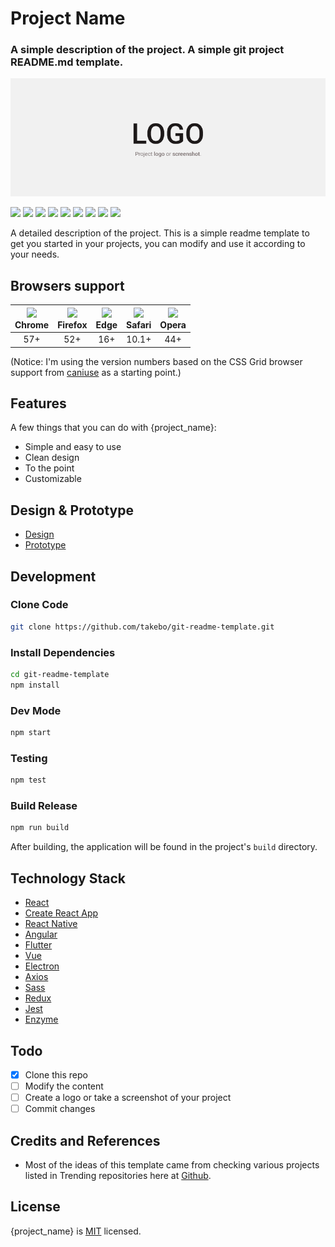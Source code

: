 # Project Name

### A simple description of the project. A simple git project README.md template.

<a href="http://" target="_blank"><img src="screenshot.png"></a>

![](https://flat.badgen.net/github/status/takebo/git-readme-template)
![](https://flat.badgen.net/github/release/takebo/git-readme-template)
![](https://flat.badgen.net/github/commits/takebo/git-readme-template)
![](https://flat.badgen.net/github/last-commit/takebo/git-readme-template?color=cyan)
![](https://flat.badgen.net/github/issues/takebo/git-readme-template)
![](https://flat.badgen.net/github/open-issues/takebo/git-readme-template?color=red)
![](https://flat.badgen.net/github/stars/takebo/git-readme-template?color=yellow)
![](https://flat.badgen.net/github/forks/takebo/git-readme-template?color=purple)
![](https://flat.badgen.net/github/license/takebo/git-readme-template)

A detailed description of the project. This is a simple readme template to get you started in your projects, you can modify and use it according to your needs.

## Browsers support

| ![](https://www.w3schools.com/images/compatible_chrome.gif)<br>Chrome | ![](https://www.w3schools.com/images/compatible_firefox.gif)<br>Firefox | ![](https://www.w3schools.com/images/compatible_edge.gif)<br>Edge | ![](https://www.w3schools.com/images/compatible_safari.gif)<br>Safari | ![](https://www.w3schools.com/images/compatible_opera.gif)<br>Opera |
| :-------------------------------------------------------------------: | :---------------------------------------------------------------------: | :---------------------------------------------------------------: | :-------------------------------------------------------------------: | :-----------------------------------------------------------------: |
|                                  57+                                  |                                   52+                                   |                                16+                                |                                 10.1+                                 |                                 44+                                 |

(Notice: I'm using the version numbers based on the CSS Grid browser support from [caniuse](http://www.caniuse.com) as a starting point.)

## Features

A few things that you can do with {project_name}:

- Simple and easy to use
- Clean design
- To the point
- Customizable

## Design & Prototype

- [Design](http://)
- [Prototype](http://)

## Development

### Clone Code

```bash
git clone https://github.com/takebo/git-readme-template.git
```

### Install Dependencies

```bash
cd git-readme-template
npm install
```

### Dev Mode

```bash
npm start
```

### Testing

```bash
npm test
```

### Build Release

```bash
npm run build
```

After building, the application will be found in the project's `build` directory.

## Technology Stack

- [React](https://reactjs.org/)
- [Create React App](https://github.com/facebook/create-react-app)
- [React Native](https://facebook.github.io/react-native/)
- [Angular](https://angular.io/)
- [Flutter](https://flutter.dev/)
- [Vue](https://vuejs.org/)
- [Electron](https://electronjs.org/)
- [Axios](https://github.com/axios/axios)
- [Sass](https://github.com/sass/node-sass)
- [Redux](https://redux.js.org/)
- [Jest](https://jestjs.io/)
- [Enzyme](https://airbnb.io/enzyme/)

## Todo

- [x] Clone this repo
- [ ] Modify the content
- [ ] Create a logo or take a screenshot of your project
- [ ] Commit changes

## Credits and References

- Most of the ideas of this template came from checking various projects listed in Trending repositories here at [Github](https://github.com/trending).

## License

{project_name} is [MIT](LICENSE) licensed.
